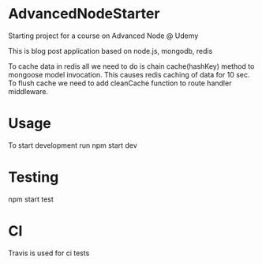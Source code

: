 # AdvancedNodeStarter
Starting project for a course on Advanced Node @ Udemy


This is blog post application based on node.js, mongodb, redis

To cache data in redis all we need to do is chain cache(hashKey) method to mongoose model invocation.
This causes redis caching of data for 10 sec.
To flush cache we need to add cleanCache function to route handler middleware.

# Usage
To start development run
npm start dev

# Testing
npm start test
# CI
Travis is used for ci tests